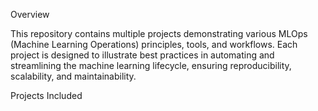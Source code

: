 Overview

This repository contains multiple projects demonstrating various MLOps (Machine Learning Operations) principles, tools, and workflows. Each project is designed to illustrate best practices in automating and streamlining the machine learning lifecycle, ensuring reproducibility, scalability, and maintainability.

Projects Included
